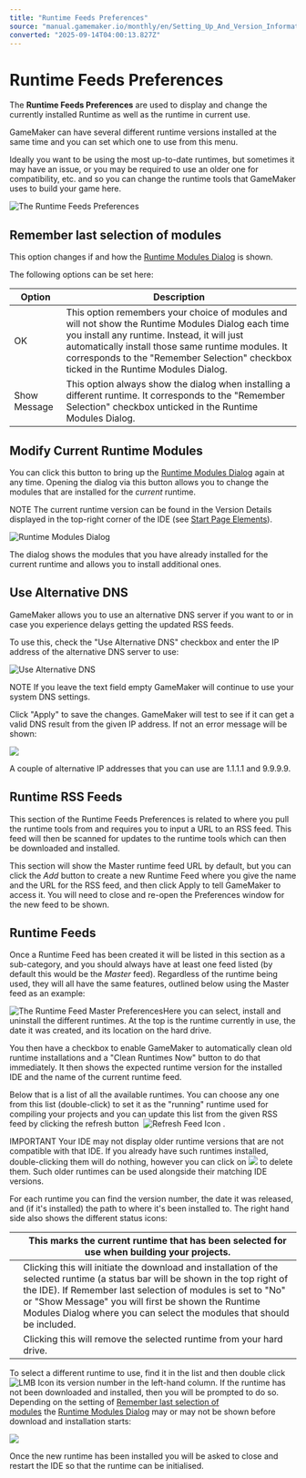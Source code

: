 ```yaml
---
title: "Runtime Feeds Preferences"
source: "manual.gamemaker.io/monthly/en/Setting_Up_And_Version_Information/IDE_Preferences/Runtime_Feed_Preferences.htm"
converted: "2025-09-14T04:00:13.827Z"
---
```


# Runtime Feeds Preferences

The **Runtime Feeds Preferences** are used to display and change the currently installed Runtime as well as the runtime in current use.

GameMaker can have several different runtime versions installed at the same time and you can set which one to use from this menu.

Ideally you want to be using the most up-to-date runtimes, but sometimes it may have an issue, or you may be required to use an older one for compatibility, etc. and so you can change the runtime tools that GameMaker uses to build your game here.

![The Runtime Feeds Preferences](../../assets/Images/Setup_And_Version/Preferences/Runtime_Prefs.png)

## Remember last selection of modules

This option changes if and how the [Runtime Modules Dialog](../../../../../Setting_Up_And_Version_Information/installation_Guide.md) is shown.

The following options can be set here:

| Option | Description |
| --- | --- |
| OK | This option remembers your choice of modules and will not show the Runtime Modules Dialog each time you install any runtime. Instead, it will just automatically install those same runtime modules. It corresponds to the "Remember Selection" checkbox ticked in the Runtime Modules Dialog. |
| Show Message | This option always show the dialog when installing a different runtime. It corresponds to the "Remember Selection" checkbox unticked in the Runtime Modules Dialog. |

## Modify Current Runtime Modules

You can click this button to bring up the [Runtime Modules Dialog](../../../../../Setting_Up_And_Version_Information/installation_Guide.md) again at any time. Opening the dialog via this button allows you to change the modules that are installed for the _current_ runtime.

NOTE The current runtime version can be found in the Version Details displayed in the top-right corner of the IDE (see [Start Page Elements](../../Introduction/The_Start_Page.htm#h)).

![Runtime Modules Dialog](../../assets/Images/Setup_And_Version/Preferences/Runtime_Modules_Modify.png)

The dialog shows the modules that you have already installed for the current runtime and allows you to install additional ones.

## Use Alternative DNS

GameMaker allows you to use an alternative DNS server if you want to or in case you experience delays getting the updated RSS feeds.

To use this, check the "Use Alternative DNS" checkbox and enter the IP address of the alternative DNS server to use:

![Use Alternative DNS](../../assets/Images/Setup_And_Version/Preferences/Runtime_Prefs_DNS_alternative.png)

NOTE If you leave the text field empty GameMaker will continue to use your system DNS settings.

Click "Apply" to save the changes. GameMaker will test to see if it can get a valid DNS result from the given IP address. If not an error message will be shown:

![](../../assets/Images/Setup_And_Version/Preferences/Runtime_Prefs_DNS_test_failed.png)

A couple of alternative IP addresses that you can use are 1.1.1.1 and 9.9.9.9.

## Runtime RSS Feeds

This section of the Runtime Feeds Preferences is related to where you pull the runtime tools from and requires you to input a URL to an RSS feed. This feed will then be scanned for updates to the runtime tools which can then be downloaded and installed.

This section will show the Master runtime feed URL by default, but you can click the _Add_ button to create a new Runtime Feed where you give the name and the URL for the RSS feed, and then click Apply to tell GameMaker to access it. You will need to close and re-open the Preferences window for the new feed to be shown.

## Runtime Feeds

Once a Runtime Feed has been created it will be listed in this section as a sub-category, and you should always have at least one feed listed (by default this would be the _Master_ feed). Regardless of the runtime being used, they will all have the same features, outlined below using the Master feed as an example:

![The Runtime Feed Master Preferences](../../assets/Images/Setup_And_Version/Preferences/Runtime_Master_Prefs.png "Runtime Feeds")Here you can select, install and uninstall the different runtimes. At the top is the runtime currently in use, the date it was created, and its location on the hard drive.

You then have a checkbox to enable GameMaker to automatically clean old runtime installations and a "Clean Runtimes Now" button to do that immediately. It then shows the expected runtime version for the installed IDE and the name of the current runtime feed.

Below that is a list of all the available runtimes. You can choose any one from this list (double-click) to set it as the "running" runtime used for compiling your projects and you can update this list from the given RSS feed by clicking the refresh button  ![Refresh Feed Icon](../../assets/Images/Icons/Icon_Refresh.png) .

IMPORTANT Your IDE may not display older runtime versions that are not compatible with that IDE. If you already have such runtimes installed, double-clicking them will do nothing, however you can click on ![](../../assets/Images/Icons/Icon_DeleteChannel.png) to delete them. Such older runtimes can be used alongside their matching IDE versions.

For each runtime you can find the version number, the date it was released, and (if it's installed) the path to where it's been installed to. The right hand side also shows the different status icons:

|  | This marks the current runtime that has been selected for use when building your projects. |
| --- | --- |
|  | Clicking this will initiate the download and installation of the selected runtime (a status bar will be shown in the top right of the IDE). If Remember last selection of modules is set to "No" or "Show Message" you will first be shown the Runtime Modules Dialog where you can select the modules that should be included. |
|  | Clicking this will remove the selected runtime from your hard drive. |

To select a different runtime to use, find it in the list and then double click ![LMB Icon](../../assets/Images/Icons/Icon_LMB.png) its version number in the left-hand column. If the runtime has not been downloaded and installed, then you will be prompted to do so. Depending on the setting of [Remember last selection of modules](Runtime_Feed_Preferences.htm#h) the [Runtime Modules Dialog](../../../../../Setting_Up_And_Version_Information/installation_Guide.md) may or may not be shown before download and installation starts:

![](../../assets/Images/Setup_And_Version/Preferences/Runtime_Modules_Default_Windows.png)

Once the new runtime has been installed you will be asked to close and restart the IDE so that the runtime can be initialised.